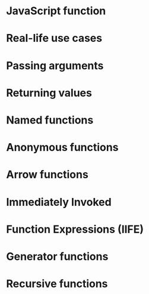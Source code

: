 # JavaScript function
# Real-life use cases
# Passing arguments
# Returning values
# Named functions
# Anonymous functions
# Arrow functions
# Immediately Invoked
# Function Expressions (IIFE)
# Generator functions
# Recursive functions